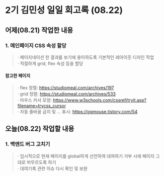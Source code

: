 2기 김민성 일일 회고록 (08.22)
=============================

## 어제(08.21) 작업한 내용

### 1. 메인페이지 CSS 속성 할당
> · 페이지네이션 한 결과를 보기에 용이하도록 기본적인 레아이웃 디자인 작업            
> · 적절하게 grid, flex 속성 등을 할당            

#### 참고한 페이지
> · flex 정렬: https://studiomeal.com/archives/197           
> · grid 정렬: https://studiomeal.com/archives/533             
> · 마우스 커서 모양: https://www.w3schools.com/cssref/tryit.asp?filename=trycss_cursor              
> · 자동 줄바꿈 금지 및 ... 표시: https://ggmouse.tistory.com/54        

## 오늘(08.22) 작업할 내용

### 1. 백엔드 버그 고치기
> · 임시적으로 현재 페이지를 global하게 선언하여 대여하기 거부 시에 페이지 그대로 머무르도록 하기                  
> · 대여기록 관련 이슈 다시 확인 및 보완         